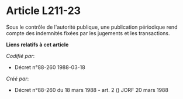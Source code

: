 # Article L211-23

Sous le contrôle de l'autorité publique, une publication périodique rend compte des indemnités fixées par les jugements et
les transactions.

**Liens relatifs à cet article**

_Codifié par_:

  - Décret n°88-260 1988-03-18

_Créé par_:

  - Décret n°88-260 du 18 mars 1988 - art. 2 () JORF 20 mars 1988
